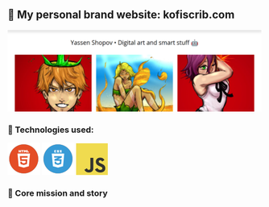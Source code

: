 ## 🧬 My personal brand website: kofiscrib.com
![Header of page](resources/images/header.png)

### 🧰 Technologies used:
![HTML5](resources/images/html.png) ![CSS3](resources/images/css.png) ![JavaScript](resources/images/js.png)

### 🎯 Core mission and story

